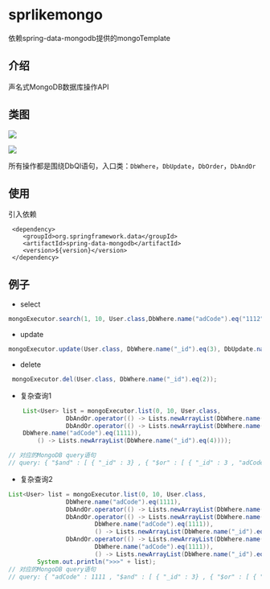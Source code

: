 sprlikemongo
==

依赖spring-data-mongodb提供的mongoTemplate

## 介绍
声名式MongoDB数据库操作API

## 类图

![](/Users/fangjie/github/sprlikemongo/doc/img/ql.png)



![](/Users/fangjie/github/sprlikemongo/doc/img/ql_condition.png)

所有操作都是围绕DbQl语句，入口类：`DbWhere`，`DbUpdate`，`DbOrder`，`DbAndOr`

## 使用

引入依赖
```
 <dependency>
    <groupId>org.springframework.data</groupId>
    <artifactId>spring-data-mongodb</artifactId>
    <version>${version}</version>
 </dependency>
```
## 例子
- select

```java
mongoExecutor.search(1, 10, User.class,DbWhere.name("adCode").eq("1112"), DbWhere.name("cityKey").eq("10010"))
```

- update
```java
mongoExecutor.update(User.class, DbWhere.name("_id").eq(3), DbUpdate.name("birthday").eq("2000-10-1"));
```
- delete
```java
 mongoExecutor.del(User.class, DbWhere.name("_id").eq(2));
```

- 复杂查询1
```java
	List<User> list = mongoExecutor.list(0, 10, User.class,
                DbAndOr.operator(() -> Lists.newArrayList(DbWhere.name("_id").eq(3))),
                DbAndOr.operator(() -> Lists.newArrayList(DbWhere.name("_id").eq(3),
    DbWhere.name("adCode").eq(1111)),
		() -> Lists.newArrayList(DbWhere.name("_id").eq(4))));

// 对应的MongoDB query语句
// query: { "$and" : [ { "_id" : 3} , { "$or" : [ { "_id" : 3 , "adCode": 1111} , { "_id" : 4}]}]}

```

- 复杂查询2

```java
List<User> list = mongoExecutor.list(0, 10, User.class,
                DbWhere.name("adCode").eq(1111),
                DbAndOr.operator(() -> Lists.newArrayList(DbWhere.name("_id").eq(3))),
                DbAndOr.operator(() -> Lists.newArrayList(DbWhere.name("_id").eq(3),
                        DbWhere.name("adCode").eq(1111)),
                        () -> Lists.newArrayList(DbWhere.name("_id").eq(4))),
                DbAndOr.operator(() -> Lists.newArrayList(DbWhere.name("_id").eq(3),
                        DbWhere.name("adCode").eq(1111)),
                        () -> Lists.newArrayList(DbWhere.name("_id").eq(4))));
        System.out.println(">>>" + list);
// 对应的MongoDB query语句
// query: { "adCode" : 1111 , "$and" : [ { "_id" : 3} , { "$or" : [ { "_id" : 3 , "adCode" : 1111} , { "_id" : 4}]} , { "$or" : [ { "_id" : 3 , "adCode" : 1111} , { "_id" : 4}]}]}
```